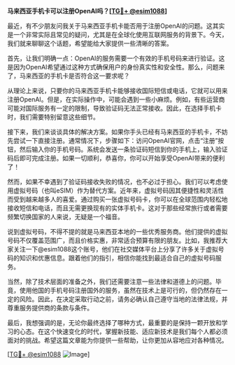 **马来西亚手机卡可以注册OpenAI吗？[[TG💪+ @esim1088](https://t.me/s/esim1088)]**

最近，有不少朋友问我关于马来西亚手机卡能否用于注册OpenAI的问题。这其实是一个非常实际且常见的疑问，尤其是在全球化使用互联网服务的背景下。今天，我们就来聊聊这个话题，希望能给大家提供一些清晰的答案。

首先，让我们明确一点：OpenAI的服务需要一个有效的手机号码来进行验证。这是因为OpenAI希望通过这种方式确保用户的身份真实性和安全性。那么，问题来了，马来西亚的手机卡是否符合这一要求呢？

从理论上来说，只要你的马来西亚手机卡能够接收国际短信或电话，它就可以用来注册OpenAI。但是，在实际操作中，可能会遇到一些小麻烦。例如，有些运营商可能对国际服务有一定的限制，导致验证码无法正常接收。因此，在选择手机卡时，我们需要特别留意这些细节。

接下来，我们来谈谈具体的解决方案。如果你手头已经有马来西亚的手机卡，不妨先尝试一下直接注册。通常情况下，步骤如下：访问OpenAI官网，点击“注册”按钮，然后输入你的手机号码。系统会发送一条验证码短信到你的手机上，输入验证码后即可完成注册。如果一切顺利，恭喜你，你可以开始享受OpenAI带来的便利了！

然而，如果不幸遇到了验证码接收失败的情况，也不必过于担心。我们可以考虑使用虚拟号码（也叫eSIM）作为替代方案。近年来，虚拟号码因其便捷性和灵活性而受到越来越多人的喜爱。通过购买一张虚拟号码卡，你可以在全球范围内轻松地接收短信和电话，而且无需更换现有的实体手机卡。这对于那些经常旅行或者需要频繁切换国家的人来说，无疑是一个福音。

说到虚拟号码，不得不提的就是马来西亚本地的一些优秀服务商。他们提供的虚拟号码不仅覆盖范围广，而且价格实惠，非常适合预算有限的朋友。比如，我推荐大家关注一下@esim1088这个账号，他们在社交媒体平台上分享了许多关于虚拟号码的知识和优惠信息。跟着他们的指引，相信你能找到最适合自己的虚拟号码服务。

当然，除了技术层面的准备之外，我们还需要注意一些法律和道德上的问题。毕竟，使用他国的手机号码注册国外的服务，虽然在技术上是可行的，但仍然存在一定的风险。因此，在决定采取行动之前，请务必确认自己遵守当地的法律法规，并尊重服务提供商的条款与条件。

最后，我想强调的是，无论你最终选择了哪种方式，最重要的是保持一颗开放和学习的心态。在这个快速变化的时代，掌握新技能、适应新技术是我们每个人都必须面对的挑战。希望这篇文章能为你提供一些帮助，让你更加从容地应对各种情况。

[[TG💪+ @esim1088](https://t.me/s/esim1088) ![Image](https://i.postimg.cc/4NQfJmqS/Snipaste-2025-05-13-00-14-12.png)]